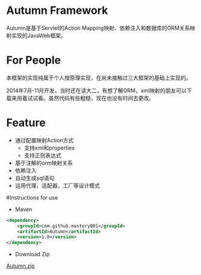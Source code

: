 # Autumn Framework

Autumn是基于Servlet的Action Mapping映射、依赖注入和数据库的ORM关系映射实现的JavaWeb框架。

# For People

本框架的实现纯属于个人按原理实现，在尚未接触过三大框架的基础上实现的。

2014年7月-11月开发，当时还在读大二，有想了解ORM，xml映射的朋友可以下载来用着试试看。虽然代码有些粗糙，现在也没有时间去更改。

# Feature

* 通过配置映射Action方式
  - 支持xml和properties
  - 支持正则表达式
* 基于注解的orm映射关系
* 依赖注入
* 自动生成sql语句
* 运用代理，适配器，工厂等设计模式

#Instructions for use
* Maven
```xml
<dependency>
	<groupId>com.github.mastery001</groupId>
	<artifactId>Autumn</artifactId>
	<version>1.0</version>
</dependency>
```

* Download Zip

[Autumn.zip](https://github.com/mastery001/Autumn/archive/master.zip)


